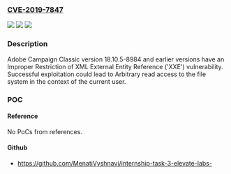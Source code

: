 ### [CVE-2019-7847](https://cve.mitre.org/cgi-bin/cvename.cgi?name=CVE-2019-7847)
![](https://img.shields.io/static/v1?label=Product&message=Adobe%20Campaign&color=blue)
![](https://img.shields.io/static/v1?label=Version&message=Adobe%20Campaign%20Classic%2018.10.5-8984%20and%20earlier%20versions%20&color=brightgreen)
![](https://img.shields.io/static/v1?label=Vulnerability&message=Improper%20Restriction%20of%20XML%20External%20Entity%20Reference%20('XXE')&color=brightgreen)

### Description

Adobe Campaign Classic version 18.10.5-8984 and earlier versions have an Improper Restriction of XML External Entity Reference ('XXE') vulnerability. Successful exploitation could lead to Arbitrary read access to the file system in the context of the current user.

### POC

#### Reference
No PoCs from references.

#### Github
- https://github.com/MenatiVyshnavi/internship-task-3-elevate-labs-

